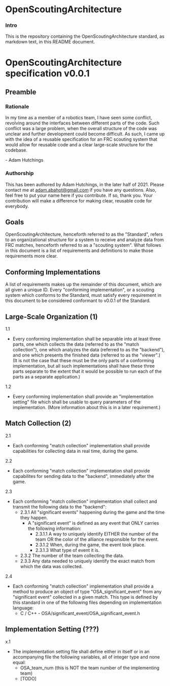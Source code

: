 # OpenScoutingArchitecture


### Intro


This is the repository containing the OpenScoutingArchitecture standard, as
markdown text, in this README document.


# OpenScoutingArchitecture specification v0.0.1


## Preamble


### Rationale

In my time as a member of a robotics team, I have seen some conflict, revolving
around the interfaces between different parts of the code. Such conflict was a
large problem, when the overall structure of the code was unclear and further
development could become difficult. As such, I came up with the idea of a
reusable specification for an FRC scouting system that would allow for reusable
code and a clear large-scale structure for the codebase.


\- Adam Hutchings


### Authorship


This has been authored by Adam Hutchings, in the later half of 2021. Please
contact me at adam.abahot@gmail.com if you have any questions. Also, feel free
to put your name here if you contribute. If so, thank you. Your contribution
will make a difference for making clear, reusable code for everybody.


## Goals


OpenScoutingArchitecture, henceforth referred to as the "Standard", refers to an
organizational structure for a system to receive and analyze data from FRC
matches, henceforth referred to as a "scouting system". What follows in this
document is a list of requirements and definitions to make those requirements
more clear.


## Conforming Implementations


A list of requirements makes up the remainder of this document, which are all
given a unique ID. Every "conforming implementation", or a scouting system which
conforms to the Standard, must satisfy every requirement in this document to be
considered conformant to v0.0.1 of the Standard.


## Large-Scale Organization (1)


1.1

- Every conforming implementation shall be separable into at least three parts,
one which collects the data (referred to as the "match collection"), one which
analyzes the data (referred to as the "backend"), and one which presents the
finished data (referred to as the "viewer".) (It is not the case that these must
be the only parts of a conforming implementation, but all such implementations
shall have these three parts separate to the extent that it would be possible
to run each of the parts as a separate application.)

1.2

- Every conforming implementation shall provide an "implementation setting" file
which shall be usable to query parameters of the implementation. (More
information about this is in a later requirement.)


## Match Collection (2)


2.1

- Each conforming "match collection" implementation shall provide capabilities
for collecting data in real time, during the game.

2.2

- Each conforming "match collection" implementation shall provide capabilites
for sending data to the "backend", immediately after the game.

2.3
- Each conforming "match collection" implementation shall collect and transmit
the following data to the "backend":
    - 2.3.1 All "significant events" happening during the game and the time they
    happen.
        - A "significant event" is defined as any event that ONLY carries the
        following information:
            - 2.3.1.1 A way to uniquely identify EITHER the number of the team
            OR the color of the alliance responsible for the event.
            - 2.3.1.2 When, during the game, the event took place.
            - 2.3.1.3 What type of event it is.
    - 2.3.2 The number of the team collecting the data.
    - 2.3.3 Any data needed to uniquely identify the exact match from which the
    data was collected.

2.4
- Each conforming "match collection" implementation shall provide a method to
produce an object of type "OSA_significant_event" from any "significant event"
collected in a given match. This type is defined by this standard in one of the
following files depending on implementation language:
    - C / C++ - OSA/significant_event/OSA_significant_event.h

## Implementation Setting (???)
x.1
- The implementation setting file shall define either in itself or in an
accompanying file the following variables, all of integer type and none equal:
    - OSA_team_num (this is NOT the team number of the implementing team)
    - [TODO]
